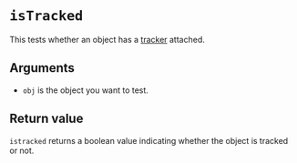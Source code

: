 # `isTracked`

This tests whether an object has a [tracker](./tracker.md) attached.

## Arguments

* `obj` is the object you want to test.

## Return value

`istracked` returns a boolean value indicating whether the object is tracked or not.

